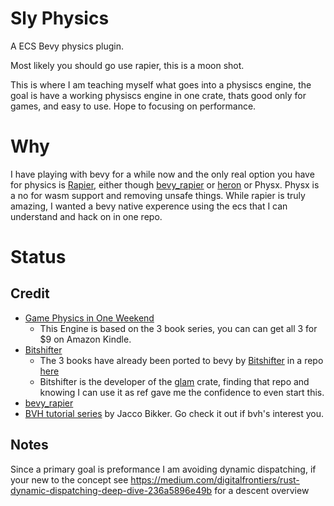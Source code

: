 
# Sly Physics

A ECS Bevy physics plugin.

Most likely you should go use rapier, this is a moon shot.

This is where I am teaching myself what goes into a physiscs engine, the goal is have a working physiscs engine in one crate, thats good only for games, and easy to use.  Hope to focusing on performance.

# Why

I have playing with bevy for a while now and the only real option you have for physics is [Rapier](https://github.com/dimforge/rapier), either though [bevy_rapier](https://github.com/dimforge/bevy_rapier) or [heron](https://github.com/jcornaz/heron) or Physx. Physx is a no for wasm support and removing unsafe things.  While rapier is truly amazing, I wanted a bevy native experence using the ecs that I can understand and hack on in one repo.

# Status 

  
## Credit

- [Game Physics in One Weekend](https://gamephysicsweekend.github.io/)
  - This Engine is based on the 3 book series, you can  can get all 3 for $9 on Amazon Kindle.
- [Bitshifter](https://github.com/bitshifter)
  - The 3 books have already been ported to bevy by [Bitshifter](https://github.com/bitshifter) in a repo [here](https://github.com/bitshifter/bevy-physics-weekend)
  - Bitshifter is the developer of the [glam](https://github.com/bitshifter/glam-rs) crate, finding that repo and knowing I can use it as ref gave me the confidence to even start this.
- [bevy_rapier](https://github.com/dimforge/bevy_rapier)
- [BVH tutorial series](https://jacco.ompf2.com/2022/04/13/how-to-build-a-bvh-part-1-basics/) by Jacco Bikker.   Go check it out if bvh's interest you. 

## Notes

Since a primary goal is preformance I am avoiding dynamic dispatching, if your new to the concept see 
https://medium.com/digitalfrontiers/rust-dynamic-dispatching-deep-dive-236a5896e49b for a descent overview